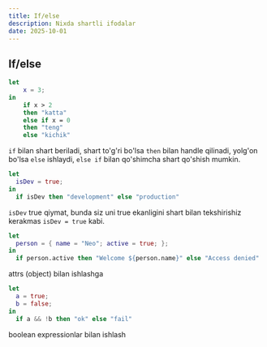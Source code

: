 ```yaml
---
title: If/else
description: Nixda shartli ifodalar
date: 2025-10-01
---
```


## If/else

<div class="my-md-content">

```nix
let
    x = 3;
in
    if x > 2
    then "katta"
    else if x = 0
    then "teng"
    else "kichik"
```

`if` bilan shart beriladi, shart to'g'ri bo'lsa `then` bilan handle qilinadi, yolg'on bo'lsa `else` ishlaydi, `else if` bilan qo'shimcha shart qo'shish mumkin.

```nix
let
  isDev = true;
in
  if isDev then "development" else "production"
```

`isDev` true qiymat, bunda siz uni true ekanligini shart bilan tekshirishiz kerakmas `isDev = true` kabi.

```nix
let
  person = { name = "Neo"; active = true; };
in
  if person.active then "Welcome ${person.name}" else "Access denied"
```

attrs (object) bilan ishlashga

```nix
let
  a = true;
  b = false;
in
  if a && !b then "ok" else "fail"
```

boolean expressionlar bilan ishlash

</div>
